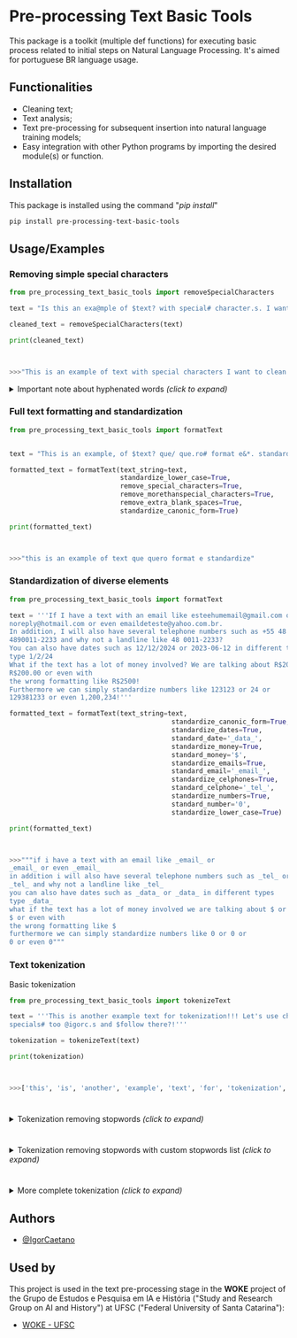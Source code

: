 
# Pre-processing Text Basic Tools

This package is a toolkit (multiple def functions) for executing basic process related to initial steps on Natural Language Processing. It's aimed for portuguese BR language usage.


## Functionalities

- Cleaning text;
- Text analysis;
- Text pre-processing for subsequent insertion into natural language training models;
- Easy integration with other Python programs by importing the desired module(s) or function.


## Installation

This package is installed using the command "*pip install*"

```bash
pip install pre-processing-text-basic-tools
```

## Usage/Examples

### Removing simple special characters

```python
from pre_processing_text_basic_tools import removeSpecialCharacters

text = "Is this an exa@mple of $text? with special# character.s. I want to clean it!!!"

cleaned_text = removeSpecialCharacters(text)

print(cleaned_text)



>>>"This is an example of text with special characters I want to clean it"
```

<details>
  <summary>Important note about hyphenated words  <i>(click to expand)</i></summary>
  <br>
  It is important to highlight that the functions were designed for direct applications in the Portuguese language. Therefore, words with a hyphen, such as Friday, do not have their special character "-" removed by default, but you can choose to remove the hyphens from such words using the <i>remove_hyphen_from_words</i> parameter, passing it to <i>True</i>. Furthermore, if you want hyphens not to be replaced by a space " ", you can pass the parameter <i>personalized_treatment</i> to <i>False</i>, which replaces characters "/", "\ " is for " ".
  <br><br>
  
  ```python
  from pre_processing_text_basic_tools import removeSpecialCharacters

  text = "Today is Friday and 03/09/2024! Or even 03-09-2024."

  cleaned_text = removeSpecialCharacters(text,remove_hyphen_from_words=True)

  print(cleaned_text)



  >>>"Today is Friday and 03 09 2024 Or even 03 09 2024"
  ```
</details>




### Full text formatting and standardization

```python
from pre_processing_text_basic_tools import formatText


text = "This is an example, of $text? que/ que.ro# format e&*. standardize!?"

formatted_text = formatText(text_string=text,
                            standardize_lower_case=True,
                            remove_special_characters=True,
                            remove_morethanspecial_characters=True,
                            remove_extra_blank_spaces=True,
                            standardize_canonic_form=True)

print(formatted_text)



>>>"this is an example of text que quero format e standardize"
```

### Standardization of diverse elements

```python
from pre_processing_text_basic_tools import formatText

text = '''If I have a text with an email like esteehumemail@gmail.com or
noreply@hotmail.com or even emaildeteste@yahoo.com.br.
In addition, I will also have several telephone numbers such as +55 48 911223344 or
4890011-2233 and why not a landline like 48 0011-2233?
You can also have dates such as 12/12/2024 or 2023-06-12 in different types
type 1/2/24
What if the text has a lot of money involved? We are talking about R$200,000.00 or
R$200.00 or even with
the wrong formatting like R$2500!
Furthermore we can simply standardize numbers like 123123 or 24 or
129381233 or even 1,200,234!'''

formatted_text = formatText(text_string=text,                                        
                                         standardize_canonic_form=True,
                                         standardize_dates=True,
                                         standard_date='_data_',
                                         standardize_money=True,
                                         standard_money='$',
                                         standardize_emails=True,
                                         standard_email='_email_',
                                         standardize_celphones=True,
                                         standard_celphone='_tel_',
                                         standardize_numbers=True,
                                         standard_number='0',
                                         standardize_lower_case=True)

print(formatted_text)



>>>"""if i have a text with an email like _email_ or
_email_ or even _email_
in addition i will also have several telephone numbers such as _tel_ or
_tel_ and why not a landline like _tel_
you can also have dates such as _data_ or _data_ in different types
type _data_
what if the text has a lot of money involved we are talking about $ or
$ or even with
the wrong formatting like $
furthermore we can simply standardize numbers like 0 or 0 or
0 or even 0"""
```

### Text tokenization

Basic tokenization

```python
from pre_processing_text_basic_tools import tokenizeText

text = '''This is another example text for tokenization!!! Let's use characters,
specials# too @igorc.s and $follow there?!'''

tokenization = tokenizeText(text)

print(tokenization)



>>>['this', 'is', 'another', 'example', 'text', 'for', 'tokenization', 'lets', 'use', 'characters', 'specials', 'too', 'igorcs', 'and', 'follow', 'there']
```

# 

<details>
  <summary>Tokenization removing stopwords  <i>(click to expand)</i></summary>
  <br>
  Stopwords are words that do not have much meaning in sentences, so some applications, in order to optimize their processing and training time, remove such words from the text corpus. Some examples of common stopwords are articles and prepositions.
  <br>

  ```python
  from pre_processing_text_basic_tools import tokenizeText

  text = '''O menino gosta de comer frutas e verduras!'''

  tokenization = tokenizeText(text,remove_stopwords=True)

  print(tokenization)



  >>>['menino', 'gosta', 'comer', 'frutas', 'verduras']
  ```

</details>

# 

<details>
  <summary>Tokenization removing stopwords with custom stopwords list  <i>(click to expand)</i></summary>
  <br>
  We can also select a personalized list of stopwords, adding or removing from the default list <i>standard_list_with_stopwords_for_tokenization</i> or even creating a completely unique list.
  <br>

  ```python
  from pre_processing_text_basic_tools import tokenizeText
  from pre_processing_text_basic_tools import standard_list_with_stopwords_for_tokenization

  text = '''This is an example of usage! That is cool for some people, but not for others.'''

  custom_stopwords_list = standard_list_with_stopwords_for_tokenization + ['the','a','an','for','this','that','of','is']

  tokenization = tokenizeText(text_string=text,
                        remove_stopwords=True,
                        list_of_stopwords=custom_stopwords_list)

  print(tokenization)



  >>>['example', 'usage', 'cool', 'some', 'people', 'but', 'not', 'others']
  ```

</details>

# 

<details>
  <summary>More complete tokenization  <i>(click to expand)</i></summary>
  <br>
  You can also use prior formatting before the tokenization process. In the example below, the text is passed into canonical form before tokenizing it. In other words, words like "coração" become "coracao", losing their accents, "ç", etc.
  <br>
    
  ```python
  from pre_processing_text_basic_tools import tokenizeText,formatText

  text = "Este é um exemplo para a ficção científica. Vôo alto! Açaí é bom demais!"

  formatted_text = formatText(text_string=text,standardize_canonic_form=True)

  tokenization = tokenizeText(text_string=formatted_text,
                            remove_stopwords=True)

  print(tokenization)



  >>>['este', 'um', 'exemplo', 'para', 'ficcao', 'cientifica', 'voo', 'alto', 'acai', 'bom', 'demais']
  ```

</details>




## Authors

- [@IgorCaetano](https://github.com/IgorCaetano)


## Used by

This project is used in the text pre-processing stage in the **WOKE** project of the Grupo de Estudos e Pesquisa em IA e História ("Study and Research Group on AI and History") at UFSC ("Federal University of Santa Catarina"):

- [WOKE - UFSC](https://github.com/iaehistoriaUFSC/Repositorio_UFSC)

